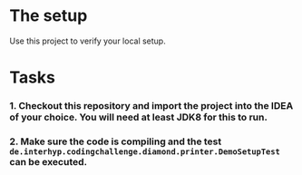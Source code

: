 # The setup
Use this project to verify your local setup.

# Tasks
### 1. Checkout this repository and import the project into the IDEA of your choice. You will need at least JDK8 for this to run.
### 2. Make sure the code is compiling and the test `de.interhyp.codingchallenge.diamond.printer.DemoSetupTest` can be executed.
